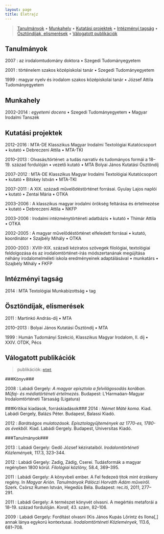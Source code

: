 ```yaml
---
layout: page
title: Életrajz
---
```


> <div>
>        <a href="#tanulmanyok">Tanulmányok</a> • 
>        <a href="#munkahely">Munkahely</a> • 
>        <a href="#kutatasi_projektek">Kutatási projektek</a> • 
>        <a href="#intezmenyi_tagsag">Intézményi tagság</a> • 
>        <a href="#osztondijak_elismeresek">Ösztöndíjak, elismerések</a> • 
>        <a href="#valogatott_publikaciok">Válogatott publikációk</a>
> </div>

<a name="tanulmanyok"></a>

Tanulmányok
--------------------

2007
:   az irodalomtudomány doktora • Szegedi Tudományegyetem

2001
:   történelem szakos középiskolai tanár • Szegedi Tudományegyetem

1999
:   magyar nyelv és irodalom szakos középiskolai tanár • József Attila Tudományegyetem

<a name="munkahely"></a>

Munkahely
---------

2002–2014
:   *egyetemi docens* • Szegedi Tudományegyetem • Magyar Irodalmi Tanszék

<a name="kutatasi_projektek"></a>

Kutatási projektek
------------------

2012–2016
:   MTA-DE Klasszikus Magyar Irodalmi Textológiai Kutatócsoport • kutató • Debreczeni Attila • MTA-TKI

2010–2013
:   Olvasás/történet: a tudás narratív és tudományos formái a 18–19. század fordulóján • vezető kutató • MTA Bolyai János Kutatási Ösztöndíj

2007–2012
:   MTA-DE Klasszikus Magyar Irodalmi Textológiai Kutatócsoport • kutató • Bitskey István • MTA-TKI

2007–2011
:   A XIX. századi művelődéstörténet forrásai. Gyulay Lajos naplói • kutató • Zentai Mária • OTKA
    
2003–2006
:   A klasszikus magyar irodalmi örökség feltárása és értelmezése • kutató • Debreczeni Attila • NKFP

2003–2006
:   Irodalmi intézménytörténeti adatbázis • kutató • Thimár Attila • OTKA

2002–2005 
:   A magyar művelődéstörténet elfeledett forrásai • kutató, koordinátor • Szajbély Mihály • OTKA

2000–2003
:   XVIII–XIX. századi kéziratos szövegek filológiai, textológiai feldolgozása és az irodalomtörténet-írás módszertanának megújítása néhány irodalomelméleti iskola eredményeinek adaptálásával • munkatárs • Szajbély Mihály • FKFP

<a name="intezmenyi_tagsag"></a>

Intézményi tagság
-----------------

2014
:   MTA Textológiai Munkabizottság • tag

<a name="osztondijak_elismeresek"></a>

Ösztöndíjak, elismerések
------------------------

2011
:   Martinkó András-díj • MTA

2010–2013
:   Bolyai János Kutatási Ösztöndíj • MTA

1999
:   Humán Tudományi Szekció, Klasszikus Magyar Irodalom, II. díj • XXIV. OTDK, Pécs

<a name="valogatott_publikaciok"></a>

Válogatott publikációk
----------------------

>  publikációk: [`mtmt`](https://vm.mtmt.hu/search/slist.php?lang=0&AuthorID=10019827)

###Könyv###

2008
:   Labádi Gergely: *A magyar episztola a felvilágosodás korában. Műfaj- és médiatörténeti értelmezés.* Budapest: L’Harmaan-Magyar Irodalomtörténeti Társaság (Ligatura)

###Kritikai kiadások, forráskiadások###
2014
:   *Német Máté koma.* Kiad. Labádi Gergely, Balázs Péter. Budapest, Balassi Kiadó.

2012
:   *Barátságos mulatozások. Episztolagyűjtemények az 1770-es, 1780-as évekből.* Kiad. Labádi Gergely. Budapest, Universitas Kiadó.

###Tanulmányok###

2013
:   Labádi Gergely: Gedő József kézirataiból. *Irodalomtörténeti Közlemények,* 117.3, 323–344.

2012
:   Labádi Gergely: Zadig, Zádig, Cserei. Tudásformák a magyar regényben 1800 körül. *Filológiai közlöny,* 58.4, 369–395.

2011
:   Labádi Gergely: A könyvbeli ember. A Fel fedeze titok mint érzékeny regény. In *Magyar Arión. Tanulmányok Pálóczi Horváth Ádám műveiről.* Szerk. Csörsz Rumen István, Hegedüs Béla. Budapest: rec.iti, 2011, 277–291.

2011
:   Labádi Gergely: A természet könyvét olvasni. A megértés metaforái a 18–19. század fordulóján. *Korall,* 43. szám, 82–106.

2009
:   Labádi Gergely: Fordítást olvasni (Kis János Kupás Lőrintz és Ilona[,] annak lánya egykorú kontextusai. *Irodalomtörténeti Közlemények,* 113.6, 681–708.
